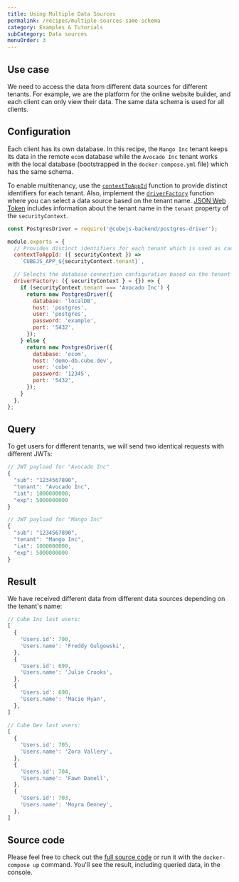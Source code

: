```yaml
---
title: Using Multiple Data Sources
permalink: /recipes/multiple-sources-same-schema
category: Examples & Tutorials
subCategory: Data sources
menuOrder: 3
---
```


## Use case

We need to access the data from different data sources for different tenants.
For example, we are the platform for the online website builder, and each client
can only view their data. The same data schema is used for all clients.

## Configuration

Each client has its own database. In this recipe, the `Mango Inc` tenant keeps
its data in the remote `ecom` database while the `Avocado Inc` tenant works with
the local database (bootstrapped in the `docker-compose.yml` file) which has the
same schema.

To enable multitenancy, use the
[`contextToAppId`](https://cube.dev/docs/config#options-reference-context-to-app-id)
function to provide distinct identifiers for each tenant. Also, implement the
[`driverFactory`](https://cube.dev/docs/config#options-reference-driver-factory)
function where you can select a data source based on the tenant name.
[JSON Web Token](https://cube.dev/docs/security) includes information about the
tenant name in the `tenant` property of the `securityContext`.

```javascript
const PostgresDriver = require('@cubejs-backend/postgres-driver');

module.exports = {
  // Provides distinct identifiers for each tenant which is used as caching key
  contextToAppId: ({ securityContext }) =>
    `CUBEJS_APP_${securityContext.tenant}`,

  // Selects the database connection configuration based on the tenant name
  driverFactory: ({ securityContext } = {}) => {
    if (securityContext.tenant === 'Avocado Inc') {
      return new PostgresDriver({
        database: 'localDB',
        host: 'postgres',
        user: 'postgres',
        password: 'example',
        port: '5432',
      });
    } else {
      return new PostgresDriver({
        database: 'ecom',
        host: 'demo-db.cube.dev',
        user: 'cube',
        password: '12345',
        port: '5432',
      });
    }
  },
};
```

## Query

To get users for different tenants, we will send two identical requests with
different JWTs:

```javascript
// JWT payload for "Avocado Inc"
{
  "sub": "1234567890",
  "tenant": "Avocado Inc",
  "iat": 1000000000,
  "exp": 5000000000
}
```

```javascript
// JWT payload for "Mango Inc"
{
  "sub": "1234567890",
  "tenant": "Mango Inc",
  "iat": 1000000000,
  "exp": 5000000000
}
```

## Result

We have received different data from different data sources depending on the
tenant's name:

```javascript
// Cube Inc last users:
[
  {
    'Users.id': 700,
    'Users.name': 'Freddy Gulgowski',
  },
  {
    'Users.id': 699,
    'Users.name': 'Julie Crooks',
  },
  {
    'Users.id': 698,
    'Users.name': 'Macie Ryan',
  },
]
```

```javascript
// Cube Dev last users:
[
  {
    'Users.id': 705,
    'Users.name': 'Zora Vallery',
  },
  {
    'Users.id': 704,
    'Users.name': 'Fawn Danell',
  },
  {
    'Users.id': 703,
    'Users.name': 'Moyra Denney',
  },
]
```

## Source code

Please feel free to check out the
[full source code](https://github.com/cube-js/cube.js/tree/master/examples/recipes/multiple-sources-same-schema)
or run it with the `docker-compose up` command. You'll see the result, including
queried data, in the console.
